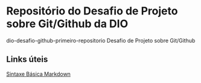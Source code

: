 # Repositório do Desafio de Projeto sobre Git/Github da DIO
dio-desafio-github-primeiro-repositorio
Desafio de Projeto sobre Git/Github
## Links úteis
[Sintaxe Básica Markdown](https://www.markdownguide.org/basic-syntax/)
